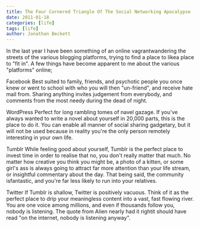 ```yaml
---
title: The Four Cornered Triangle Of The Social Networking Apocalypse
date: 2011-01-18
categories: [life]
tags: [life]
author: Jonathan Beckett
---
```


In the last year I have been something of an online vagrantwandering the streets of the various blogging platforms, trying to find a place to likea place to "fit in". A few things have become apparent to me about the various "platforms" online;

Facebook Best suited to family, friends, and psychotic people you once knew or went to school with who you will then "un-friend", and receive hate mail from. Sharing anything invites judgement from everybody, and comments from the most needy during the dead of night.

WordPress Perfect for long rambling tomes of navel gazage. If you've always wanted to write a novel about yourself in 20,000 parts, this is the place to do it. You can enable all manner of social sharing gadgetary, but it will not be used because in reality you're the only person remotely interesting in your own life.

Tumblr While feeling good about yourself, Tumblr is the perfect place to invest time in order to realise that no, you don't really matter that much. No matter how creative you think you might be, a photo of a kitten, or some girl's ass is always going to attract far more attention than your life stream, or insightful commentary about the day. That being said, the community isfantastic, and you're far less likely to run into your relatives.

Twitter If Tumblr is shallow, Twitter is positively vacuous. Think of it as the perfect place to drip your meaningless content into a vast, fast flowing river. You are one voice among millions, and even if thousands follow you, nobody is listening. The quote from Alien nearly had it rightit should have read "on the internet, nobody is listening anyway".